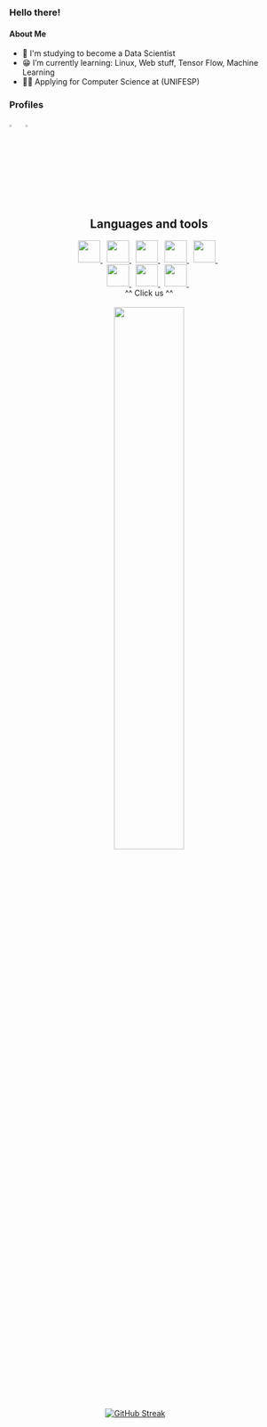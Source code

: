 
### Hello there!
#### About Me
  
- 🤖 I'm studying to become a Data Scientist
- 😁 I’m currently learning: Linux, Web stuff, Tensor Flow, Machine Learning
- 👨‍🎓 Applying for Computer Science at (UNIFESP)

<h3>
    Profiles
</h3>

[<img src="https://img.icons8.com/color/48/000000/linkedin.png" width="3.5%"/>](https://www.linkedin.com/in/josé-vitor-sousa-cardoso-requena-b06bb5248/) &nbsp;
[<img src="https://upload.wikimedia.org/wikipedia/commons/8/83/Steam_icon_logo.svg" width="3.5%"/>](https://steamcommunity.com/profiles/76561199003578266/)
  
<h2 align="center">
Languages and tools
</h2>
<div align="center">
<a href="https://www.kernel.org/">
  <img height="40" src="https://imagepng.org/wp-content/uploads/2017/06/pinguim-linux-tux-2-871x1024.png"> 
</a> &nbsp; 
<a href="https://www.python.org">
  <img height="40" src="https://upload.wikimedia.org/wikipedia/commons/thumb/0/0a/Python.svg/1200px-Python.svg.png"> 
</a> &nbsp; 
<a href="https://www.javascript.com">
  <img height="40" src="https://logospng.org/download/javascript/logo-javascript-icon-256.png"> 
</a> &nbsp; 
<a href="https://developer.mozilla.org/pt-BR/docs/Web/CSS">
  <img height="40" src="https://logospng.org/download/css-3/logo-css-3-2048.png"> 
</a> &nbsp; 
<a href="https://developer.mozilla.org/pt-BR/docs/Web/HTML">
  <img height="40" src="https://cdn.cdnlogo.com/logos/h/84/html.svg"> 
</a> &nbsp; 
</div>
<div align="center">
<a href="https://www.tensorflow.org/?hl=pt-br">
  <img height="40" src="https://ww1.freelogovectors.net/wp-content/uploads/2018/07/tensorflow_logo.png?lossy=1&w=2560&ssl=1"> 
</a> &nbsp; 
<a href="https://www.arduino.cc">
  <img height="40" src="https://brandslogos.com/wp-content/uploads/images/large/arduino-logo-1.png"> 
</a> &nbsp; 
<a href="https://www.mysql.com">
  <img height="40" src="https://cdn.icon-icons.com/icons2/1381/PNG/512/mysqlworkbench_93532.png"> 
</a> &nbsp; 

</div>
<div align="center">
^^ Click us ^^
</div>
<br>
  
<div align="center">
<a href="https://github.com/anuraghazra/github-readme-stats">
  <img width="50%" align="center" src="https://github-readme-stats.vercel.app/api?username=SpykeTiger&show_icons=true&theme=gruvbox&include_all_commits=true&count_private=true">
</a>
</div>
<br>
  
&nbsp;  &nbsp;  &nbsp;  &nbsp; &nbsp; &nbsp; &nbsp; &nbsp; &nbsp; &nbsp; &nbsp; &nbsp; &nbsp; &nbsp; &nbsp; &nbsp; &nbsp; &nbsp; &nbsp; &nbsp; &nbsp; &nbsp; [![GitHub Streak](https://streak-stats.demolab.com?user=SpykeTiger&theme=gruvbox)](https://git.io/streak-stats)
  
